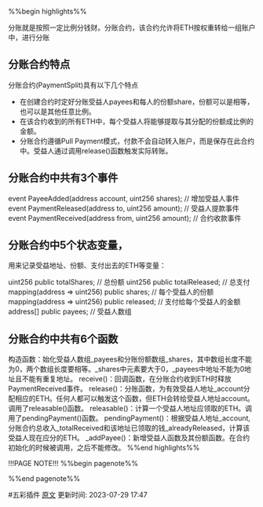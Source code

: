 %%begin highlights%%


分账就是按照一定比例分钱财。分账合约，该合约允许将ETH按权重转给一组账户中，进行分账
## 分账合约特点
分账合约(PaymentSplit)具有以下几个特点

- 在创建合约时定好分账受益人payees和每人的份额share，份额可以是相等，也可以是其他任意比例。
- 在该合约收到的所有ETH中，每个受益人将能够提取与其分配的份额成比例的金额。
- 分账合约遵循Pull Payment模式，付款不会自动转入账户，而是保存在此合约中。受益人通过调用release()函数触发实际转账。

## 分账合约中共有3个事件

event PayeeAdded(address account, uint256 shares); // 增加受益人事件
event PaymentReleased(address to, uint256 amount); // 受益人提款事件
event PaymentReceived(address from, uint256 amount); // 合约收款事件

## 分账合约中5个状态变量，
用来记录受益地址、份额、支付出去的ETH等变量：

uint256 public totalShares; // 总份额
uint256 public totalReleased; // 总支付
mapping(address => uint256) public shares; // 每个受益人的份额
mapping(address => uint256) public released; // 支付给每个受益人的金额
address[] public payees; // 受益人数组

## 分账合约中共有6个函数

构造函数：始化受益人数组_payees和分账份额数组_shares，其中数组长度不能为0，两个数组长度要相等。_shares中元素要大于0，_payees中地址不能为0地址且不能有重复地址。
receive()：回调函数，在分账合约收到ETH时释放PaymentReceived事件。
release()：分账函数，为有效受益人地址_account分配相应的ETH。任何人都可以触发这个函数，但ETH会转给受益人地址account。调用了releasable()函数。
releasable()：计算一个受益人地址应领取的ETH。调用了pendingPayment()函数。
pendingPayment()：根据受益人地址_account, 分账合约总收入_totalReceived和该地址已领取的钱_alreadyReleased，计算该受益人现在应分的ETH。
_addPayee()：新增受益人函数及其份额函数。在合约初始化的时候被调用，之后不能修改。
%%end highlights%%

!!!PAGE NOTE!!!
%%begin pagenote%%

%%end pagenote%%

 #五彩插件 [原文](https://www.wtf.academy/solidity-application/PaymentSplit/)
更新时间: 2023-07-29 17:47